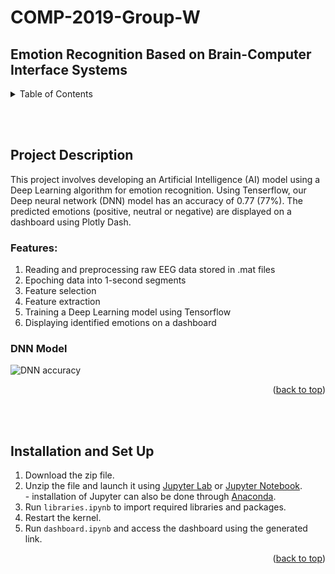 # COMP-2019-Group-W
## Emotion Recognition Based on Brain-Computer Interface Systems

<a name="readme-top"></a>
<!-- TABLE OF CONTENTS -->
<details>
  <summary>Table of Contents</summary>
  <ol>
    <li> <a href="#project-description">Project Description</a>
      <ul> <li> <a href="#features">Features</a> </li> </ul>
      <ul> <li> <a href="#dnn-model">DNN Model</a> </li> </ul>
    </li>
    <li> <a href="#installation-and-set-up">Installation and Set Up</a> </li>
  </ol>
</details>


<br> <br>
<!-- PROJECT DESCRIPTION -->
## Project Description

This project involves developing an Artificial Intelligence (AI) model using a Deep Learning algorithm for emotion recognition. Using Tenserflow, our Deep neural network (DNN) model has an accuracy of 0.77 (77%). The predicted emotions (positive, neutral or negative) are displayed on a dashboard using Plotly Dash.

### Features: 
1. Reading and preprocessing raw EEG data stored in .mat files
2. Epoching data into 1-second segments
3. Feature selection
4. Feature extraction 
5. Training a Deep Learning model using Tensorflow
6. Displaying identified emotions on a dashboard

### DNN Model  
![DNN accuracy](https://user-images.githubusercontent.com/104295321/223138039-a60a0244-68ca-4fa0-bc10-6b4d7306c223.jpg)


<p align="right">(<a href="#readme-top">back to top</a>)</p>



<br> <br>
<!-- INSTALLATION -->
## Installation and Set Up

1. Download the zip file.
2. Unzip the file and launch it using [Jupyter Lab](https://jupyter.org/install) or [Jupyter Notebook](https://jupyter.org/install).
<br> - installation of Jupyter can also be done through [Anaconda](https://www.anaconda.com/download/).
4. Run `libraries.ipynb` to import required libraries and packages.
5. Restart the kernel.
6. Run `dashboard.ipynb` and access the dashboard using the generated link.


<p align="right">(<a href="#readme-top">back to top</a>)</p>









